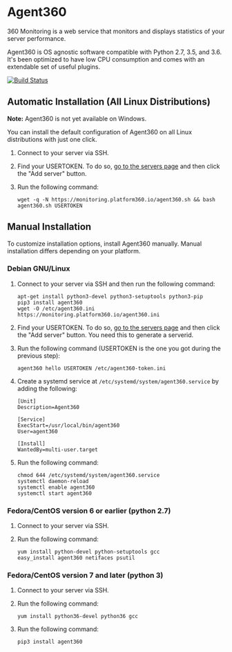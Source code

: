 # Agent360

360 Monitoring is a web service that monitors and displays statistics of
your server performance.

Agent360 is OS agnostic software compatible with Python 2.7, 3.5, and 3.6.
It's been optimized to have low CPU consumption and comes with an
extendable set of useful plugins.

[![Build Status](https://github.com/plesk/agent360/workflows/Agent360-Test-And-Deploy/badge.svg?branch=master)](https://github.com/plesk/agent360/actions/workflows/test-and-deploy.yml)

## Automatic Installation (All Linux Distributions)

**Note:** Agent360 is not yet available on Windows.

You can install the default configuration of Agent360 on all Linux distributions with just one click.

1. Connect to your server via SSH.
2. Find your USERTOKEN. To do so, [go to the servers page](https://monitoring.platform360.io/servers/overview) and then click the "Add server" button. 
3. Run the following command:

   ```
   wget -q -N https://monitoring.platform360.io/agent360.sh && bash agent360.sh USERTOKEN
   ```

## Manual Installation

To customize installation options, install Agent360 manually.
Manual installation differs depending on your platform. 

### Debian GNU/Linux

1. Connect to your server via SSH and then run the following command:

   ```
   apt-get install python3-devel python3-setuptools python3-pip
   pip3 install agent360
   wget -O /etc/agent360.ini https://monitoring.platform360.io/agent360.ini
   ```

2. Find your USERTOKEN. To do so, [go to the servers page](https://monitoring.platform360.io/servers/overview) and then click the "Add server" button. 
   You need this to generate a serverid.
3. Run the following command (USERTOKEN is the one you got during the previous step):

   ```
   agent360 hello USERTOKEN /etc/agent360-token.ini
   ```

4. Create a systemd service at `/etc/systemd/system/agent360.service` by adding the following:

   ```
   [Unit]
   Description=Agent360

   [Service]
   ExecStart=/usr/local/bin/agent360
   User=agent360

   [Install]
   WantedBy=multi-user.target
   ```

5. Run the following command:

   ```
   chmod 644 /etc/systemd/system/agent360.service
   systemctl daemon-reload
   systemctl enable agent360
   systemctl start agent360
   ```

### Fedora/CentOS version 6 or earlier (python 2.7)

1. Connect to your server via SSH.
2. Run the following command:

   ```
   yum install python-devel python-setuptools gcc
   easy_install agent360 netifaces psutil
   ```

### Fedora/CentOS version 7 and later (python 3)

1. Connect to your server via SSH.
2. Run the following command:

   ```
   yum install python36-devel python36 gcc
   ```
2. Run the following command:

   ```
   pip3 install agent360
   ```


